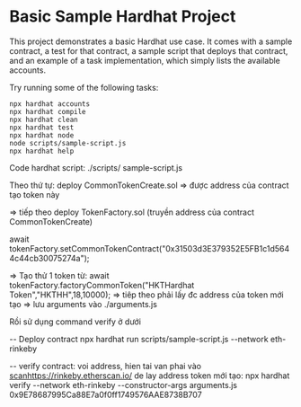 # Basic Sample Hardhat Project

This project demonstrates a basic Hardhat use case. It comes with a sample contract, a test for that contract, a sample script that deploys that contract, and an example of a task implementation, which simply lists the available accounts.

Try running some of the following tasks:

```shell
npx hardhat accounts
npx hardhat compile
npx hardhat clean
npx hardhat test
npx hardhat node
node scripts/sample-script.js
npx hardhat help
```
Code hardhat script: 
./scripts/ sample-script.js


Theo thứ tự: deploy CommonTokenCreate.sol  => được address của contract tạo token này


=> tiếp theo deploy TokenFactory.sol  (truyền address của contract CommonTokenCreate)

  await tokenFactory.setCommonTokenContract("0x31503d3E379352E5FB1c1d5644c44cb30075274a");
  
 => Tạo thử 1 token từ: await tokenFactory.factoryCommonToken("HKTHardhat Token","HKTHH",18,10000);
 => tiêp theo phải lấy đc address của token mới tạo
 => lưu arguments vào ./arguments.js
 
 Rồi sử dụng command verify ở dưới
 
 


-- Deploy contract
npx hardhat run scripts/sample-script.js --network eth-rinkeby


-- verify contract: voi address, hien tai van phai vào [scanhttps://rinkeby.etherscan.io/](https://rinkeby.etherscan.io/) de lay address token mới tạo: 
npx hardhat verify --network eth-rinkeby --constructor-args arguments.js 0x9E78687995Ca88E7a0f0ff1749576AAE8738B707
